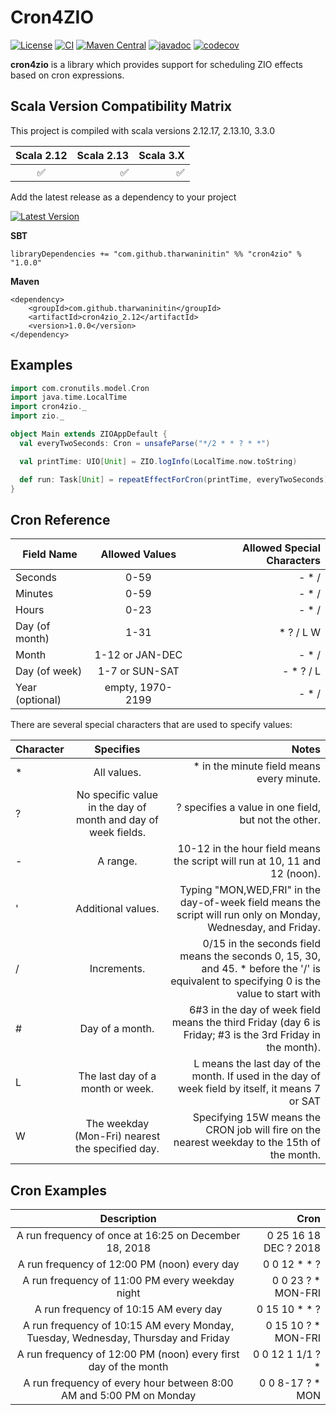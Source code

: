 # Cron4ZIO
[![License](http://img.shields.io/:license-Apache%202-blue.svg)](http://www.apache.org/licenses/LICENSE-2.0.txt)
[![CI](https://github.com/tharwaninitin/cron4zio/actions/workflows/ci.yml/badge.svg)](https://github.com/tharwaninitin/cron4zio/actions/workflows/ci.yml)
[![Maven Central](https://maven-badges.herokuapp.com/maven-central/com.github.tharwaninitin/cron4zio_2.12/badge.svg)](https://mvnrepository.com/artifact/com.github.tharwaninitin/cron4zio)
[![javadoc](https://javadoc.io/badge2/com.github.tharwaninitin/cron4zio_2.12/javadoc.svg)](https://javadoc.io/doc/com.github.tharwaninitin/cron4zio_2.12)
[![codecov](https://codecov.io/gh/tharwaninitin/cron4zio/branch/master/graph/badge.svg?token=HWKAPV7TTW)](https://codecov.io/gh/tharwaninitin/cron4zio)

**cron4zio** is a library which provides support for scheduling ZIO effects based on cron expressions.

## Scala Version Compatibility Matrix
This project is compiled with scala versions 2.12.17, 2.13.10, 3.3.0

| Scala 2.12 | Scala 2.13 | Scala 3.X | 
|:----------:|-----------:|----------:|
|     ✅      |          ✅ |         ✅ |

Add the latest release as a dependency to your project

[![Latest Version](https://maven-badges.herokuapp.com/maven-central/com.github.tharwaninitin/cron4zio_2.12/badge.svg)](https://mvnrepository.com/artifact/com.github.tharwaninitin/cron4zio)

__SBT__
```
libraryDependencies += "com.github.tharwaninitin" %% "cron4zio" % "1.0.0"
```
__Maven__
```
<dependency>
    <groupId>com.github.tharwaninitin</groupId>
    <artifactId>cron4zio_2.12</artifactId>
    <version>1.0.0</version>
</dependency>
```

## Examples

```scala
import com.cronutils.model.Cron
import java.time.LocalTime
import cron4zio._
import zio._

object Main extends ZIOAppDefault {
  val everyTwoSeconds: Cron = unsafeParse("*/2 * * ? * *")

  val printTime: UIO[Unit] = ZIO.logInfo(LocalTime.now.toString)

  def run: Task[Unit] = repeatEffectForCron(printTime, everyTwoSeconds).unit
}
```


## Cron Reference

| Field Name      |  Allowed Values  | Allowed Special Characters | 
|-----------------|:----------------:|---------------------------:|
| Seconds         |       0-59       |                      - * / |
| Minutes         |       0-59       |                      - * / |
| Hours           |       0-23       |                      - * / |
| Day (of month)  |       1-31       |                  * ? / L W |
| Month           | 1-12 or JAN-DEC  |                      - * / |
| Day (of week)	  |  1-7 or SUN-SAT  |                  - * ? / L |
| Year (optional) | empty, 1970-2199 |                      - * / |



There are several special characters that are used to specify values:

| Character |                           Specifies                           |                                                                                                                                    Notes | 
|-----------|:-------------------------------------------------------------:|-----------------------------------------------------------------------------------------------------------------------------------------:|
| *         |                         All values.	                          |                                                                                                * in the minute field means every minute. |
| ?         | No specific value in the day of month and day of week fields. |                                                                                     ? specifies a value in one field, but not the other. |
| -         |                           A range.                            |                                                               10-12 in the hour field means the script will run at 10, 11 and 12 (noon). |
| '         |                      Additional values.                       |                           Typing "MON,WED,FRI" in the day-of-week field means the script will run only on Monday, Wednesday, and Friday. |
| /         |                          Increments.                          | 0/15 in the seconds field means the seconds 0, 15, 30, and 45. * before the '/' is equivalent to specifying 0 is the value to start with |
| #	        |                        Day of a month.                        |                                6#3 in the day of week field means the third Friday (day 6 is Friday; #3 is the 3rd Friday in the month). |
| L         |               The last day of a month or week.                |                                         L means the last day of the month. If used in the day of week field by itself, it means 7 or SAT |
| W         |       The weekday (Mon-Fri) nearest the specified day.        |                                             Specifying 15W means the CRON job will fire on the nearest weekday to the 15th of the month. |


## Cron Examples
|                                    Description                                    |                  Cron |
|:---------------------------------------------------------------------------------:|----------------------:|
|               A run frequency of once at 16:25 on December 18, 2018               | 0 25 16 18 DEC ? 2018 |
|                   A run frequency of 12:00 PM (noon) every day                    |          0 0 12 * * ? |
|                  A run frequency of 11:00 PM every weekday night                  |    0 0 23 ? * MON-FRI |
|                       A run frequency of 10:15 AM every day                       |         0 15 10 * * ? |
| A run frequency of 10:15 AM every Monday, Tuesday, Wednesday, Thursday and Friday |   0 15 10 ? * MON-FRI |
|          A run frequency of 12:00 PM (noon) every first day of the month          |      0 0 12 1 1/1 ? * |
|        A run frequency of every hour between 8:00 AM and 5:00 PM on Monday        |      0 0 8-17 ? * MON |
